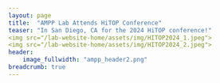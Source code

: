 ```yaml
---
layout: page
title:  "AMPP Lab Attends HiTOP Conference"
teaser: "In San Diego, CA for the 2024 HiTOP conference!"
<img src="/lab-website-home/assets/img/HITOP2024_1.jpeg">
<img src="/lab-website-home/assets/img/HITOP2024_2.jpeg">
header:
    image_fullwidth: "ampp_header2.png"
breadcrumb: true
---
```

